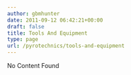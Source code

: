 ```yaml
---
author: gbmhunter
date: 2011-09-12 06:42:21+00:00
draft: false
title: Tools And Equipment
type: page
url: /pyrotechnics/tools-and-equipment
---
```


No Content Found

